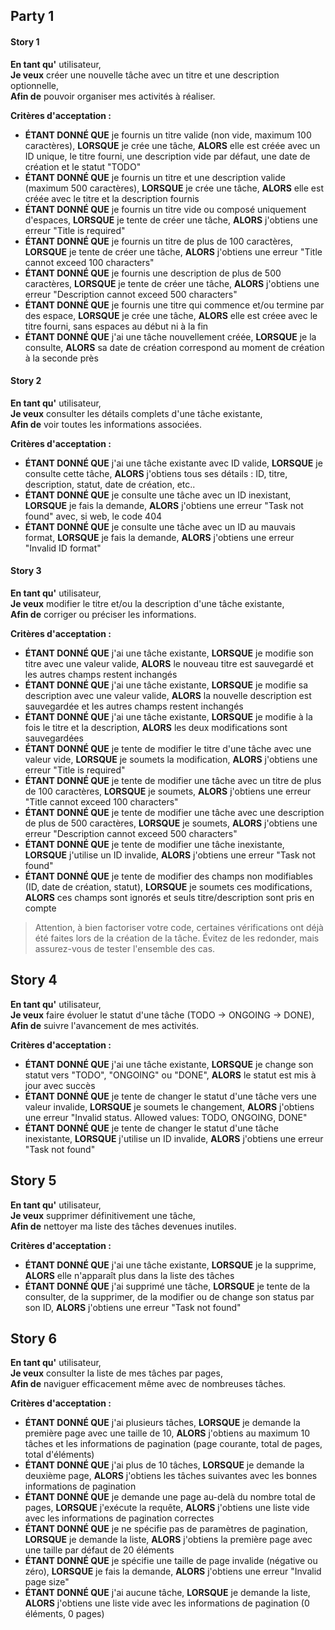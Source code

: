 ## Party 1

#### Story 1

**En tant qu'** utilisateur,  
**Je veux** créer une nouvelle tâche avec un titre et une description optionnelle,  
**Afin de** pouvoir organiser mes activités à réaliser.

**Critères d'acceptation :**
- **ÉTANT DONNÉ QUE** je fournis un titre valide (non vide, maximum 100 caractères), **LORSQUE** je crée une tâche, **ALORS** elle est créée avec un ID unique, le titre fourni, une description vide par défaut, une date de création et le statut "TODO"
- **ÉTANT DONNÉ QUE** je fournis un titre et une description valide (maximum 500 caractères), **LORSQUE** je crée une tâche, **ALORS** elle est créée avec le titre et la description fournis
- **ÉTANT DONNÉ QUE** je fournis un titre vide ou composé uniquement d'espaces, **LORSQUE** je tente de créer une tâche, **ALORS** j'obtiens une erreur "Title is required"
- **ÉTANT DONNÉ QUE** je fournis un titre de plus de 100 caractères, **LORSQUE** je tente de créer une tâche, **ALORS** j'obtiens une erreur "Title cannot exceed 100 characters"
- **ÉTANT DONNÉ QUE** je fournis une description de plus de 500 caractères, **LORSQUE** je tente de créer une tâche, **ALORS** j'obtiens une erreur "Description cannot exceed 500 characters"
- **ÉTANT DONNÉ QUE** je fournis une titre qui commence et/ou termine par des espace, **LORSQUE** je crée une tâche, **ALORS** elle est créee avec le titre fourni, sans espaces au début ni à la fin
- **ÉTANT DONNÉ QUE** j'ai une tâche nouvellement créée, **LORSQUE** je la consulte, **ALORS** sa date de création correspond au moment de création à la seconde près

#### Story 2

**En tant qu'** utilisateur,  
**Je veux** consulter les détails complets d'une tâche existante,  
**Afin de** voir toutes les informations associées.

**Critères d'acceptation :**
- **ÉTANT DONNÉ QUE** j'ai une tâche existante avec ID valide, **LORSQUE** je consulte cette tâche, **ALORS** j'obtiens tous ses détails : ID, titre, description, statut, date de création, etc..
- **ÉTANT DONNÉ QUE** je consulte une tâche avec un ID inexistant, **LORSQUE** je fais la demande, **ALORS** j'obtiens une erreur "Task not found" avec, si web, le code 404
- **ÉTANT DONNÉ QUE** je consulte une tâche avec un ID au mauvais format, **LORSQUE** je fais la demande, **ALORS** j'obtiens une erreur "Invalid ID format"

#### Story 3

**En tant qu'** utilisateur,  
**Je veux** modifier le titre et/ou la description d'une tâche existante,  
**Afin de** corriger ou préciser les informations.

**Critères d'acceptation :**
- **ÉTANT DONNÉ QUE** j'ai une tâche existante, **LORSQUE** je modifie son titre avec une valeur valide, **ALORS** le nouveau titre est sauvegardé et les autres champs restent inchangés
- **ÉTANT DONNÉ QUE** j'ai une tâche existante, **LORSQUE** je modifie sa description avec une valeur valide, **ALORS** la nouvelle description est sauvegardée et les autres champs restent inchangés
- **ÉTANT DONNÉ QUE** j'ai une tâche existante, **LORSQUE** je modifie à la fois le titre et la description, **ALORS** les deux modifications sont sauvegardées
- **ÉTANT DONNÉ QUE** je tente de modifier le titre d'une tâche avec une valeur vide, **LORSQUE** je soumets la modification, **ALORS** j'obtiens une erreur "Title is required"
- **ÉTANT DONNÉ QUE** je tente de modifier une tâche avec un titre de plus de 100 caractères, **LORSQUE** je soumets, **ALORS** j'obtiens une erreur "Title cannot exceed 100 characters"
- **ÉTANT DONNÉ QUE** je tente de modifier une tâche avec une description de plus de 500 caractères, **LORSQUE** je soumets, **ALORS** j'obtiens une erreur "Description cannot exceed 500 characters"
- **ÉTANT DONNÉ QUE** je tente de modifier une tâche inexistante, **LORSQUE** j'utilise un ID invalide, **ALORS** j'obtiens une erreur "Task not found"
- **ÉTANT DONNÉ QUE** je tente de modifier des champs non modifiables (ID, date de création, statut), **LORSQUE** je soumets ces modifications, **ALORS** ces champs sont ignorés et seuls titre/description sont pris en compte

> Attention, à bien factoriser votre code, certaines vérifications ont déjà été faites lors de la création de la tâche. Évitez de les redonder, mais assurez-vous de tester l'ensemble des cas.

## Story 4

**En tant qu'** utilisateur,  
**Je veux** faire évoluer le statut d'une tâche (TODO → ONGOING → DONE),  
**Afin de** suivre l'avancement de mes activités.

**Critères d'acceptation :**
- **ÉTANT DONNÉ QUE** j'ai une tâche existante, **LORSQUE** je change son statut vers "TODO", "ONGOING" ou "DONE", **ALORS** le statut est mis à jour avec succès
- **ÉTANT DONNÉ QUE** je tente de changer le statut d'une tâche vers une valeur invalide, **LORSQUE** je soumets le changement, **ALORS** j'obtiens une erreur "Invalid status. Allowed values: TODO, ONGOING, DONE"
- **ÉTANT DONNÉ QUE** je tente de changer le statut d'une tâche inexistante, **LORSQUE** j'utilise un ID invalide, **ALORS** j'obtiens une erreur "Task not found"

## Story 5

**En tant qu'** utilisateur,  
**Je veux** supprimer définitivement une tâche,  
**Afin de** nettoyer ma liste des tâches devenues inutiles.

**Critères d'acceptation :**
- **ÉTANT DONNÉ QUE** j'ai une tâche existante, **LORSQUE** je la supprime, **ALORS** elle n'apparaît plus dans la liste des tâches
- **ÉTANT DONNÉ QUE** j'ai supprimé une tâche, **LORSQUE** je tente de la consulter, de la supprimer, de la modifier ou de change son status par son ID, **ALORS** j'obtiens une erreur "Task not found"

## Story 6

**En tant qu'** utilisateur,  
**Je veux** consulter la liste de mes tâches par pages,  
**Afin de** naviguer efficacement même avec de nombreuses tâches.

**Critères d'acceptation :**
- **ÉTANT DONNÉ QUE** j'ai plusieurs tâches, **LORSQUE** je demande la première page avec une taille de 10, **ALORS** j'obtiens au maximum 10 tâches et les informations de pagination (page courante, total de pages, total d'éléments)
- **ÉTANT DONNÉ QUE** j'ai plus de 10 tâches, **LORSQUE** je demande la deuxième page, **ALORS** j'obtiens les tâches suivantes avec les bonnes informations de pagination
- **ÉTANT DONNÉ QUE** je demande une page au-delà du nombre total de pages, **LORSQUE** j'exécute la requête, **ALORS** j'obtiens une liste vide avec les informations de pagination correctes
- **ÉTANT DONNÉ QUE** je ne spécifie pas de paramètres de pagination, **LORSQUE** je demande la liste, **ALORS** j'obtiens la première page avec une taille par défaut de 20 éléments
- **ÉTANT DONNÉ QUE** je spécifie une taille de page invalide (négative ou zéro), **LORSQUE** je fais la demande, **ALORS** j'obtiens une erreur "Invalid page size"
- **ÉTANT DONNÉ QUE** j'ai aucune tâche, **LORSQUE** je demande la liste, **ALORS** j'obtiens une liste vide avec les informations de pagination (0 éléments, 0 pages)
